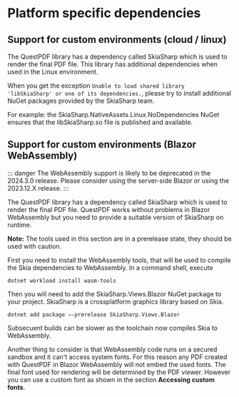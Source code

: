 # Platform specific dependencies

## Support for custom environments (cloud / linux)

The QuestPDF library has a dependency called SkiaSharp which is used to render the final PDF file. This library has additional dependencies when used in the Linux environment.

When you get the exception `Unable to load shared library 'libSkiaSharp' or one of its dependencies.`, please try to install additional NuGet packages provided by the SkiaSharp team.

For example: the SkiaSharp.NativeAssets.Linux.NoDependencies NuGet ensures that the libSkiaSharp.so file is published and available.

## Support for custom environments (Blazor WebAssembly)

::: danger
The WebAssembly support is likely to be deprecated in the 2024.3.0 release. 
Please consider using the server-side Blazor or using the 2023.12.X release.
:::

The QuestPDF library has a dependency called SkiaSharp which is used to render the final PDF file.
QuestPDF works without problems in Blazor WebAssembly but you need to provide a suitable version of SkiaSharp on runtime.

**Note:** The tools used in this section are in a prerelease state, they should be used with caution.

First you need to install the WebAssembly tools, that will be used to compile the Skia dependencies to WebAssembly. In a command shell, execute

```
dotnet workload install wasm-tools
```

Then you will need to add the SkiaSharp.Views.Blazor NuGet package to your project. SkiaSharp is a crossplatform graphics library based on Skia.

```
dotnet add package –-prerelease SkiaSharp.Views.Blazor
```

Subsecuent builds can be slower as the toolchain now compiles Skia to WebAssembly.

Another thing to consider is that WebAssembly code runs on a secured sandbox and it can't access system fonts.
For this reason any PDF created with QuestPDF in Blazor WebAssembly will not embed the used fonts. The final font used for rendering will be determined by the PDF viewer.
However you can use a custom font as shown in the section **Accessing custom fonts**.